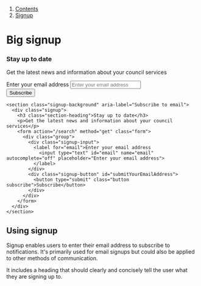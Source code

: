 1.  [Contents](/docs/core/design/overview)
2.  [Signup](#)

# Big signup

<section class="signup-background" aria-label="Subscribe to email">
  <div class="signup">
    <h3 class="section-heading">Stay up to date</h3>
    <p>Get the latest news and information about your council services</p>
    <form action="/search" method="get" class="form">
      <div class="group">
        <div class="signup-input">
          <label for="email">Enter your email address
            <input type="text" id="email" name="email" autocomplete="off" placeholder="Enter your email address">
          </label>
        </div>
        <div class="signup-button" id="submitYourEmailAddress">
          <button type="submit" class="button subscribe">Subscribe</button>
        </div>
      </div>
    </form>
  </div>
</section>

    <section class="signup-background" aria-label="Subscribe to email">
      <div class="signup">
        <h3 class="section-heading">Stay up to date</h3>
        <p>Get the latest news and information about your council services</p>
        <form action="/search" method="get" class="form">
          <div class="group">
            <div class="signup-input">
              <label for="email">Enter your email address
                <input type="text" id="email" name="email" autocomplete="off" placeholder="Enter your email address">
              </label>
            </div>
            <div class="signup-button" id="submitYourEmailAddress">
              <button type="submit" class="button subscribe">Subscribe</button>
            </div>
          </div>
        </form>
      </div>
    </section>

## Using signup

Signup enables users to enter their email address to subscribe to notifications. It's primarily used for email signups but could also be applied to other methods of communication.

It includes a heading that should clearly and concisely tell the user what they are signing up to.

